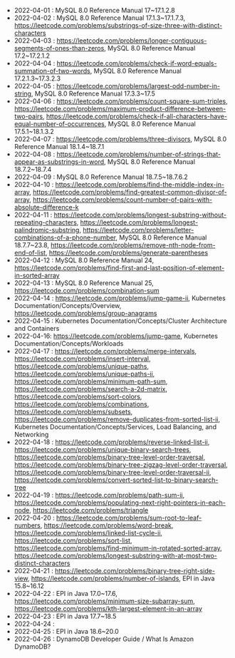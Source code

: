 
* 2022-04-01 : MySQL 8.0 Reference Manual 17~17.1.2.8
* 2022-04-02 : MySQL 8.0 Reference Manual 17.1.3~17.1.7.3, https://leetcode.com/problems/substrings-of-size-three-with-distinct-characters
* 2022-04-03 : https://leetcode.com/problems/longer-contiguous-segments-of-ones-than-zeros, MySQL 8.0 Reference Manual 17.2~17.2.1.2
* 2022-04-04 : https://leetcode.com/problems/check-if-word-equals-summation-of-two-words, MySQL 8.0 Reference Manual 17.2.1.3~17.3.2.3
* 2022-04-05 : https://leetcode.com/problems/largest-odd-number-in-string, MySQL 8.0 Reference Manual 17.3.3~17.5
* 2022-04-06 : https://leetcode.com/problems/count-square-sum-triples, https://leetcode.com/problems/maximum-product-difference-between-two-pairs, https://leetcode.com/problems/check-if-all-characters-have-equal-number-of-occurrences, MySQL 8.0 Reference Manual 17.5.1~18.1.3.2
* 2022-04-07 : https://leetcode.com/problems/three-divisors, MySQL 8.0 Reference Manual 18.1.4~18.7.1
* 2022-04-08 : https://leetcode.com/problems/number-of-strings-that-appear-as-substrings-in-word, MySQL 8.0 Reference Manual 18.7.2~18.7.4
* 2022-04-09 : MySQL 8.0 Reference Manual 18.7.5~18.7.6.2
* 2022-04-10 : https://leetcode.com/problems/find-the-middle-index-in-array, https://leetcode.com/problems/find-greatest-common-divisor-of-array, https://leetcode.com/problems/count-number-of-pairs-with-absolute-difference-k
* 2022-04-11 : https://leetcode.com/problems/longest-substring-without-repeating-characters, https://leetcode.com/problems/longest-palindromic-substring, https://leetcode.com/problems/letter-combinations-of-a-phone-number, MySQL 8.0 Reference Manual 18.7.7~23.8, https://leetcode.com/problems/remove-nth-node-from-end-of-list, https://leetcode.com/problems/generate-parentheses
* 2022-04-12 : MySQL 8.0 Reference Manual 24, https://leetcode.com/problems/find-first-and-last-position-of-element-in-sorted-array
* 2022-04-13 : MySQL 8.0 Reference Manual 25, https://leetcode.com/problems/combination-sum
* 2022-04-14 : https://leetcode.com/problems/jump-game-ii, Kubernetes Documentation/Concepts/Overview, https://leetcode.com/problems/group-anagrams
* 2022-04-15 : Kubernetes Documentation/Concepts/Cluster Architecture and Containers
* 2022-04-16: https://leetcode.com/problems/jump-game, Kubernetes Documentation/Concepts/Workloads
* 2022-04-17 : https://leetcode.com/problems/merge-intervals, https://leetcode.com/problems/insert-interval, https://leetcode.com/problems/unique-paths, https://leetcode.com/problems/unique-paths-ii, https://leetcode.com/problems/minimum-path-sum, https://leetcode.com/problems/search-a-2d-matrix, https://leetcode.com/problems/sort-colors, https://leetcode.com/problems/combinations, https://leetcode.com/problems/subsets, https://leetcode.com/problems/remove-duplicates-from-sorted-list-ii, Kubernetes Documentation/Concepts/Services, Load Balancing, and Networking
* 2022-04-18 : https://leetcode.com/problems/reverse-linked-list-ii, https://leetcode.com/problems/unique-binary-search-trees, https://leetcode.com/problems/binary-tree-level-order-traversal, https://leetcode.com/problems/binary-tree-zigzag-level-order-traversal, https://leetcode.com/problems/binary-tree-level-order-traversal-ii, https://leetcode.com/problems/convert-sorted-list-to-binary-search-tree
* 2022-04-19 : https://leetcode.com/problems/path-sum-ii, https://leetcode.com/problems/populating-next-right-pointers-in-each-node, https://leetcode.com/problems/triangle
* 2022-04-20 : https://leetcode.com/problems/sum-root-to-leaf-numbers, https://leetcode.com/problems/word-break, https://leetcode.com/problems/linked-list-cycle-ii, https://leetcode.com/problems/sort-list, https://leetcode.com/problems/find-minimum-in-rotated-sorted-array, https://leetcode.com/problems/longest-substring-with-at-most-two-distinct-characters
* 2022-04-21 : https://leetcode.com/problems/binary-tree-right-side-view, https://leetcode.com/problems/number-of-islands, EPI in Java 15.8~16.12
* 2022-04-22 : EPI in Java 17.0~17.6, https://leetcode.com/problems/minimum-size-subarray-sum, https://leetcode.com/problems/kth-largest-element-in-an-array
* 2022-04-23 : EPI in Java 17.7~18.5
* 2022-04-24 : 
* 2022-04-25 : EPI in Java 18.6~20.0
* 2022-04-26 : DynamoDB Developer Guide / What Is Amazon DynamoDB?
